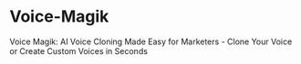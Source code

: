 # Voice-Magik
Voice Magik: AI Voice Cloning Made Easy for Marketers - Clone Your Voice or Create Custom Voices in Seconds
